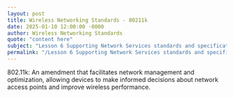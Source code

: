 ```yaml
---
layout: post
title: Wireless Networking Standards - 80211k
date: 2025-01-10 12:00:00 -0000
author: Wireless Networking Standards
quote: "content here"
subject: "Lesson 6 Supporting Network Services standards and specifications"
permalink: "/Lesson 6 Supporting Network Services standards and specifications/Wireless Networking Standards/Wireless Networking Standards - 80211k"
---
```


802.11k: An amendment that facilitates network management and optimization, allowing devices to make informed decisions about network access points and improve wireless performance.
